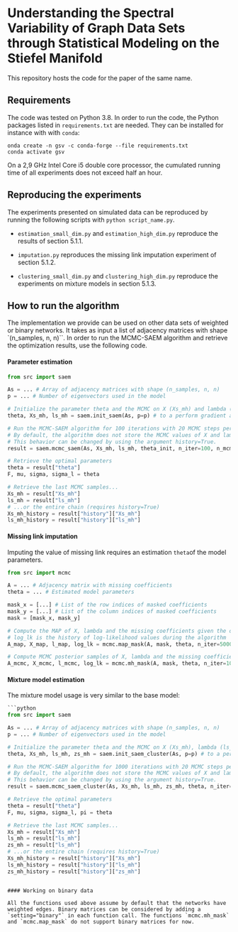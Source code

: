 # Understanding the Spectral Variability of Graph Data Sets through Statistical Modeling on the Stiefel Manifold

This repository hosts the code for the paper of the same name. 

## Requirements

The code was tested on Python 3.8. In order to run the code, the Python packages listed in `requirements.txt` are needed. They can be installed for instance with with `conda`:

```
onda create -n gsv -c conda-forge --file requirements.txt
conda activate gsv
```

On a 2,9 GHz Intel Core i5 double core processor, the cumulated running time of all experiments does not exceed half an hour.

## Reproducing the experiments

The experiments presented on simulated data can be reproduced by running the following scripts with `python script_name.py`.

- `estimation_small_dim.py` and `estimation_high_dim.py` reproduce the results of section 5.1.1.

- `imputation.py` reproduces the missing link imputation experiment of section 5.1.2.

- `clustering_small_dim.py` and `clustering_high_dim.py` reproduce the experiments on mixture models in section 5.1.3.

## How to run the algorithm

The implementation we provide can be used on other data sets of weighted or binary networks. It takes as input a list of adjacency matrices with shape `(n_samples, n, n)``.  In order to run the MCMC-SAEM algorithm and retrieve the optimization results, use the following code.

#### Parameter estimation

```python
from src import saem

As = ... # Array of adjacency matrices with shape (n_samples, n, n)
p = ... # Number of eigenvectors used in the model

# Initialize the parameter theta and the MCMC on X (Xs_mh) and lambda (ls_mh)
theta, Xs_mh, ls_mh = saem.init_saem(As, p=p) # to a perform gradient ascent on X, use saem.init_saem_grad instead

# Run the MCMC-SAEM algorithm for 100 iterations with 20 MCMC steps per SAEM iteration
# By default, the algorithm does not store the MCMC values of X and lambda along the trajectory.
# This behavior can be changed by using the argument history=True.
result = saem.mcmc_saem(As, Xs_mh, ls_mh, theta_init, n_iter=100, n_mcmc=20, history=True)

# Retrieve the optimal parameters
theta = result["theta"]
F, mu, sigma, sigma_l = theta

# Retrieve the last MCMC samples...
Xs_mh = result["Xs_mh"]
ls_mh = result["ls_mh"]
# ...or the entire chain (requires history=True)
Xs_mh_history = result["history"]["Xs_mh"]
ls_mh_history = result["history"]["ls_mh"]
```

#### Missing link imputation

Imputing the value of missing link requires an estimation `theta`of the model parameters.

```python
from src import mcmc

A = ... # Adjacency matrix with missing coefficients
theta = ... # Estimated model parameters

mask_x = [...] # List of the row indices of masked coefficients
mask_y = [...] # List of the column indices of masked coefficients
mask = [mask_x, mask_y]

# Compute the MAP of X, lambda and the missing coefficients given the others.
# log_lk is the history of log-likelihood values during the algorithm
A_map, X_map, l_map, log_lk = mcmc.map_mask(A, mask, theta, n_iter=5000)

# Compute MCMC posterior samples of X, lambda and the missing coefficients given the others.
A_mcmc, X_mcmc, l_mcmc, log_lk = mcmc.mh_mask(A, mask, theta, n_iter=10000)
```

#### Mixture model estimation

The mixture model usage is very similar to the base model:

```python
```python
from src import saem

As = ... # Array of adjacency matrices with shape (n_samples, n, n)
p = ... # Number of eigenvectors used in the model

# Initialize the parameter theta and the MCMC on X (Xs_mh), lambda (ls_mh) and the labels z (zs_mh)
theta, Xs_mh, ls_mh, zs_mh = saem.init_saem_cluster(As, p=p) # to a perform gradient ascent on X, use saem.init_saem_grad_cluster instead

# Run the MCMC-SAEM algorithm for 1000 iterations with 20 MCMC steps per SAEM iteration and initial temperature 50
# By default, the algorithm does not store the MCMC values of X and lambda along the trajectory.
# This behavior can be changed by using the argument history=True.
result = saem.mcmc_saem_cluster(As, Xs_mh, ls_mh, zs_mh, theta, n_iter=1000, n_mcmc=20, T=50, history=True)

# Retrieve the optimal parameters
theta = result["theta"]
F, mu, sigma, sigma_l, pi = theta

# Retrieve the last MCMC samples...
Xs_mh = result["Xs_mh"]
ls_mh = result["ls_mh"]
zs_mh = result["ls_mh"]
# ...or the entire chain (requires history=True)
Xs_mh_history = result["history"]["Xs_mh"]
ls_mh_history = result["history"]["ls_mh"]
zs_mh_history = result["history"]["zs_mh"]
```
```

#### Working on binary data

All the functions used above assume by default that the networks have weighted edges. Binary matrices can be considered by adding a `setting="binary"` in each function call. The functions `mcmc.mh_mask` and `mcmc.map_mask` do not support binary matrices for now.
